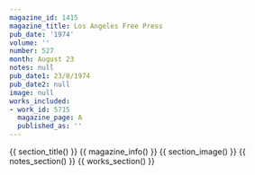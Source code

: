 ```yaml
---
magazine_id: 1415
magazine_title: Los Angeles Free Press
pub_date: '1974'
volume: ''
number: 527
month: August 23
notes: null
pub_date1: 23/8/1974
pub_date2: null
image: null
works_included:
- work_id: 5715
  magazine_page: A
  published_as: ''
---
```


{{ section_title() }}
{{ magazine_info() }}
{{ section_image() }}
{{ notes_section() }}
{{ works_section() }}

